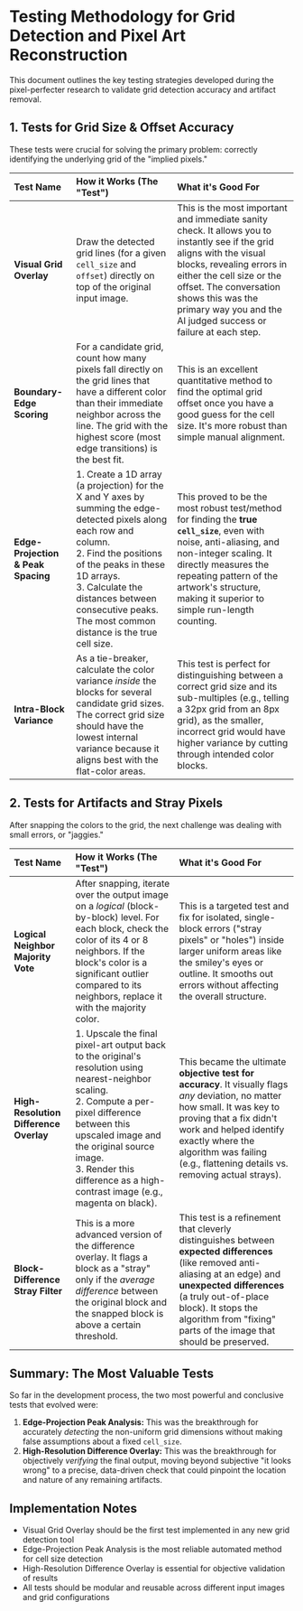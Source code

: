 # Testing Methodology for Grid Detection and Pixel Art Reconstruction

This document outlines the key testing strategies developed during the pixel-perfecter research to validate grid detection accuracy and artifact removal.

## 1. Tests for Grid Size & Offset Accuracy

These tests were crucial for solving the primary problem: correctly identifying the underlying grid of the "implied pixels."

| Test Name | How it Works (The "Test") | What it's Good For |
| :--- | :--- | :--- |
| **Visual Grid Overlay** | Draw the detected grid lines (for a given `cell_size` and `offset`) directly on top of the original input image. | This is the most important and immediate sanity check. It allows you to instantly see if the grid aligns with the visual blocks, revealing errors in either the cell size or the offset. The conversation shows this was the primary way you and the AI judged success or failure at each step. |
| **Boundary-Edge Scoring** | For a candidate grid, count how many pixels fall directly on the grid lines that have a different color than their immediate neighbor across the line. The grid with the highest score (most edge transitions) is the best fit. | This is an excellent quantitative method to find the optimal grid offset once you have a good guess for the cell size. It's more robust than simple manual alignment. |
| **Edge-Projection & Peak Spacing** | 1. Create a 1D array (a projection) for the X and Y axes by summing the edge-detected pixels along each row and column. <br>2. Find the positions of the peaks in these 1D arrays. <br>3. Calculate the distances between consecutive peaks. The most common distance is the true cell size. | This proved to be the most robust test/method for finding the **true `cell_size`**, even with noise, anti-aliasing, and non-integer scaling. It directly measures the repeating pattern of the artwork's structure, making it superior to simple run-length counting. |
| **Intra-Block Variance** | As a tie-breaker, calculate the color variance *inside* the blocks for several candidate grid sizes. The correct grid size should have the lowest internal variance because it aligns best with the flat-color areas. | This test is perfect for distinguishing between a correct grid size and its sub-multiples (e.g., telling a 32px grid from an 8px grid), as the smaller, incorrect grid would have higher variance by cutting through intended color blocks. |

## 2. Tests for Artifacts and Stray Pixels

After snapping the colors to the grid, the next challenge was dealing with small errors, or "jaggies."

| Test Name | How it Works (The "Test") | What it's Good For |
| :--- | :--- | :--- |
| **Logical Neighbor Majority Vote** | After snapping, iterate over the output image on a *logical* (block-by-block) level. For each block, check the color of its 4 or 8 neighbors. If the block's color is a significant outlier compared to its neighbors, replace it with the majority color. | This is a targeted test and fix for isolated, single-block errors ("stray pixels" or "holes") inside larger uniform areas like the smiley's eyes or outline. It smooths out errors without affecting the overall structure. |
| **High-Resolution Difference Overlay** | 1. Upscale the final pixel-art output back to the original's resolution using nearest-neighbor scaling. <br>2. Compute a per-pixel difference between this upscaled image and the original source image. <br>3. Render this difference as a high-contrast image (e.g., magenta on black). | This became the ultimate **objective test for accuracy**. It visually flags *any* deviation, no matter how small. It was key to proving that a fix didn't work and helped identify exactly where the algorithm was failing (e.g., flattening details vs. removing actual strays). |
| **Block-Difference Stray Filter** | This is a more advanced version of the difference overlay. It flags a block as a "stray" only if the *average difference* between the original block and the snapped block is above a certain threshold. | This test is a refinement that cleverly distinguishes between **expected differences** (like removed anti-aliasing at an edge) and **unexpected differences** (a truly out-of-place block). It stops the algorithm from "fixing" parts of the image that should be preserved. |

## Summary: The Most Valuable Tests

So far in the development process, the two most powerful and conclusive tests that evolved were:

1. **Edge-Projection Peak Analysis:** This was the breakthrough for accurately *detecting* the non-uniform grid dimensions without making false assumptions about a fixed `cell_size`.
2. **High-Resolution Difference Overlay:** This was the breakthrough for objectively *verifying* the final output, moving beyond subjective "it looks wrong" to a precise, data-driven check that could pinpoint the location and nature of any remaining artifacts.

## Implementation Notes

- Visual Grid Overlay should be the first test implemented in any new grid detection tool
- Edge-Projection Peak Analysis is the most reliable automated method for cell size detection
- High-Resolution Difference Overlay is essential for objective validation of results
- All tests should be modular and reusable across different input images and grid configurations
